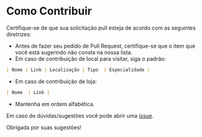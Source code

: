 # Como Contribuir

Certifique-se de que sua solicitação pull esteja de acordo com as seguintes diretrizes:

- Antes de fazer seu pedido de Pull Request, certifique-se que o item que você está sugerindo não consta na nossa lista.
- Em caso de contribuição de local para visitar, siga o padrão:
```markdown
| Nome | Link | Localização | Tipo  | Especialidade |
```
- Em caso de contribuição de loja:
```markdown
| Nome  | Link |
```
- Mantenha em ordem alfabética.


Em caso de dúvidas/sugestões você pode abrir uma [issue](https://github.com/silvanavlima/awesome-vegetarian/issues/new).

Obrigada por suas sugestões!
